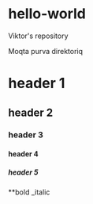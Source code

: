 # hello-world
Viktor's repository

Moqta purva direktoriq

# header 1
## header 2
### header 3
#### header 4
##### header 5
**bold
_italic
